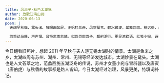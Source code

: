 ```yaml
---
title: 风流子·秋色太湖咏
author: 放歌江海山阙
date: 2020-06-13
poem: |
  天阔早秋临，鼋头渚、放眼画如屏。正帆挂兰舟，风吹翠苇，碧水微波，鹭舞鸥鸣。稍远处，还晚荷吐艳，似莲女娉婷。对面湖边，琼楼新宇，车流不息，万象鼎新。

  忽箫动乌蓬，声声慢、音符忽雨忽晴。似叹范郎西子，扁舸湖行。更吴浓软语，红笺小宛，诗词歌赋，寅画香情。谈笑风流雅事，把酒哦吟。
---
```


今日翻看旧照片，想起 2011 年早秋与夫人游无锡太湖时的情景。太湖是鱼米之乡，太湖四周有苏州、湖州、常州、无锡等经济发达城市。太湖妙景在鼋头。太湖也是人文荟萃之地，范蠡西施五湖泛舟的传说，苏州才女董小宛与冒辟疆以及唐寅（唐伯虎）与秋香的故事都是路人皆知。今日太湖经过治理，风景更美，特填词补记。
